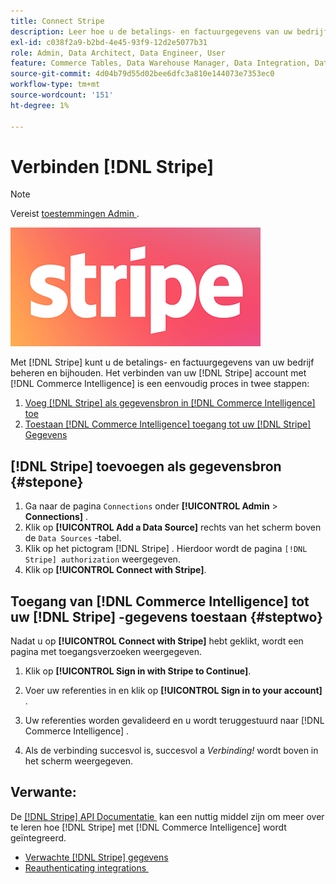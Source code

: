 ```yaml
---
title: Connect Stripe
description: Leer hoe u de betalings- en factuurgegevens van uw bedrijf beheert en bijhoudt.
exl-id: c038f2a9-b2bd-4e45-93f9-12d2e5077b31
role: Admin, Data Architect, Data Engineer, User
feature: Commerce Tables, Data Warehouse Manager, Data Integration, Data Import/Export
source-git-commit: 4d04b79d55d02bee6dfc3a810e144073e7353ec0
workflow-type: tm+mt
source-wordcount: '151'
ht-degree: 1%

---
```


# Verbinden [!DNL Stripe]

>[!NOTE]
>
>Vereist [&#x200B; toestemmingen Admin &#x200B;](../../../administrator/user-management/user-management.md).

![&#x200B; het embleem van Stripe &#x200B;](../../../assets/stripe-logo.png)

Met [!DNL Stripe] kunt u de betalings- en factuurgegevens van uw bedrijf beheren en bijhouden. Het verbinden van uw [!DNL Stripe] account met [!DNL Commerce Intelligence] is een eenvoudig proces in twee stappen:

1. [Voeg  [!DNL Stripe]  als gegevensbron in  [!DNL Commerce Intelligence] toe](#stepone)
1. [Toestaan  [!DNL Commerce Intelligence]  toegang tot uw  [!DNL Stripe]  Gegevens](#steptwo)

## [!DNL Stripe] toevoegen als gegevensbron {#stepone}

1. Ga naar de pagina `Connections` onder **[!UICONTROL Admin** > **Connections]** .
1. Klik op **[!UICONTROL Add a Data Source]** rechts van het scherm boven de `Data Sources` -tabel.
1. Klik op het pictogram [!DNL Stripe] . Hierdoor wordt de pagina `[!DNL Stripe] authorization` weergegeven.
1. Klik op **[!UICONTROL Connect with Stripe]**.

## Toegang van [!DNL Commerce Intelligence] tot uw [!DNL Stripe] -gegevens toestaan {#steptwo}

Nadat u op **[!UICONTROL Connect with Stripe]** hebt geklikt, wordt een pagina met toegangsverzoeken weergegeven.

1. Klik op **[!UICONTROL Sign in with Stripe to Continue]**.

1. Voer uw referenties in en klik op **[!UICONTROL Sign in to your account]** .

1. Uw referenties worden gevalideerd en u wordt teruggestuurd naar [!DNL Commerce Intelligence] .

1. Als de verbinding succesvol is, succesvol a *Verbinding!* wordt boven in het scherm weergegeven.

## Verwante:

De [[!DNL Stripe]  API Documentatie &#x200B;](https://stripe.com/docs/api) kan een nuttig middel zijn om meer over te leren hoe [!DNL Stripe] met [!DNL Commerce Intelligence] wordt geïntegreerd.

* [Verwachte  [!DNL Stripe]  gegevens](../integrations/stripe-data.md)
* [&#x200B; Reauthenticating integrations &#x200B;](https://experienceleague.adobe.com/docs/commerce-knowledge-base/kb/how-to/mbi-reauthenticating-integrations.html?lang=nl-NL)
